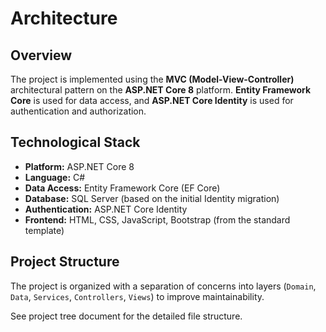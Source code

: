 # Architecture

## Overview

The project is implemented using the **MVC (Model-View-Controller)** architectural pattern on the **ASP.NET Core 8** platform. **Entity Framework Core** is used for data access, and **ASP.NET Core Identity** is used for authentication and authorization.

## Technological Stack

*   **Platform:** ASP.NET Core 8
*   **Language:** C#
*   **Data Access:** Entity Framework Core (EF Core)
*   **Database:** SQL Server (based on the initial Identity migration)
*   **Authentication:** ASP.NET Core Identity
*   **Frontend:** HTML, CSS, JavaScript, Bootstrap (from the standard template)

## Project Structure

The project is organized with a separation of concerns into layers (`Domain`, `Data`, `Services`, `Controllers`, `Views`) to improve maintainability. 

See project tree document for the detailed file structure.